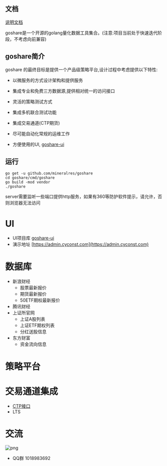 ## 文档

<a href="https://goshare.cyconst.com" target="_blank">说明文档</a>

goshare是一个开源的golang量化数据工具集合。(注意:项目当前处于快速迭代阶段，不考虑向前兼容)

## goshare简介
  goshare 的最终目标是提供一个产品级策略平台,设计过程中考虑提供以下特性:

* 以微服务的方式设计架构和提供服务

* 集成专业和免费三方数据源,提供相对统一的访问接口

* 灵活的策略测试方式

* 集成多机联合测试功能

* 集成交易通道(CTP期货)

* 尽可能自动化常规的运维工作

* 方便使用的UI, [goshare-ui](https://github.com/mineralres/goshare-ui)


## 运行

```shell
go get -u github.com/mineralres/goshare
cd goshare/cmd/goshare
go build -mod vendor
./goshare
```
server需要监听一些端口提供http服务，如果有360等防护软件提示，请允许，否则浏览器无法访问

# UI
- UI项目库 [goshare-ui](https://github.com/mineralres/goshare-ui)
- 演示地址 [https://admin.cyconst.com](https://admin.cyconst.com) 

# 数据库
* 新浪财经
  * 股票最新报价
  * 期货最新报价
  * 50ETF期权最新报价
* 腾讯财经
* 上证所官网
  * 上证A股列表
  * 上证ETF期权列表
  * 分红送股信息
* 东方财富
  * 资金流向信息

# 策略平台

# 交易通道集成
 * [CTP接口](https://github.com/mineralres/ctp-binding)
 * LTS

# 交流

![png](https://github.com/mineralres/goshare/blob/master/doc/images/goshare-group.png)

* QQ群 1018983692 
